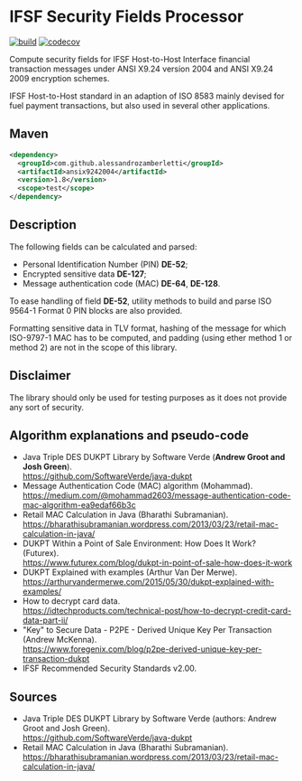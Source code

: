 # IFSF Security Fields Processor

[![build](https://github.com/alessandrozamberletti/ansix9242004/workflows/build/badge.svg)](https://github.com/alessandrozamberletti/ansix9242004/actions) [![codecov](https://codecov.io/gh/alessandrozamberletti/ansix9242004/branch/main/graph/badge.svg?token=NNZTIZIBWZ)](https://codecov.io/gh/alessandrozamberletti/ansix9242004)

Compute security fields for IFSF Host-to-Host Interface financial transaction messages under ANSI X9.24 version 2004 and ANSI X9.24 2009 encryption schemes.  

IFSF Host-to-Host standard in an adaption of ISO 8583 mainly devised for fuel payment transactions, but also used in several other applications.

## Maven

```xml
<dependency>
  <groupId>com.github.alessandrozamberletti</groupId>
  <artifactId>ansix9242004</artifactId>
  <version>1.8</version>
  <scope>test</scope>
</dependency>
```

## Description

The following fields can be calculated and parsed:
- Personal Identification Number (PIN) **DE-52**;
- Encrypted sensitive data **DE-127**;
- Message authentication code (MAC) **DE-64**, **DE-128**.

To ease handling of field **DE-52**, utility methods to build and parse ISO 9564-1 Format 0 PIN blocks are also provided.

Formatting sensitive data in TLV format, hashing of the message for which ISO-9797-1 MAC has to be computed, and padding 
(using ether method 1 or method 2) are not in the scope of this library.

## Disclaimer

The library should only be used for testing purposes as it does not provide any sort of security.
  
## Algorithm explanations and pseudo-code

- Java Triple DES DUKPT Library by Software Verde (**Andrew Groot and Josh Green**).  
  https://github.com/SoftwareVerde/java-dukpt 
- Message Authentication Code (MAC) algorithm (Mohammad).  
  https://medium.com/@mohammad2603/message-authentication-code-mac-algorithm-ea9edaf66b3c 
- Retail MAC Calculation in Java (Bharathi Subramanian).  
  https://bharathisubramanian.wordpress.com/2013/03/23/retail-mac-calculation-in-java/ 
- DUKPT Within a Point of Sale Environment: How Does It Work? (Futurex).  
  https://www.futurex.com/blog/dukpt-in-point-of-sale-how-does-it-work 
- DUKPT Explained with examples (Arthur Van Der Merwe).  
  https://arthurvandermerwe.com/2015/05/30/dukpt-explained-with-examples/ 
- How to decrypt card data.  
  https://idtechproducts.com/technical-post/how-to-decrypt-credit-card-data-part-ii/ 
- "Key" to Secure Data - P2PE - Derived Unique Key Per Transaction (Andrew McKenna).  
  https://www.foregenix.com/blog/p2pe-derived-unique-key-per-transaction-dukpt 
- IFSF Recommended Security Standards v2.00.  

## Sources

- Java Triple DES DUKPT Library by Software Verde (authors: Andrew Groot and Josh Green).  
  https://github.com/SoftwareVerde/java-dukpt 
- Retail MAC Calculation in Java (Bharathi Subramanian).  
  https://bharathisubramanian.wordpress.com/2013/03/23/retail-mac-calculation-in-java/ 
